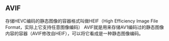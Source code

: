 ## AVIF
存储HEVC编码的静态图像的容器格式叫做HEIF（High Efficiency Image File Format，实际上它支持任意图像编码）
AVIF就是用来存储AV1编码过的静态图像内容的容器（AVIF修改自HEIF），可以将它看成是一种静态图像编码。
